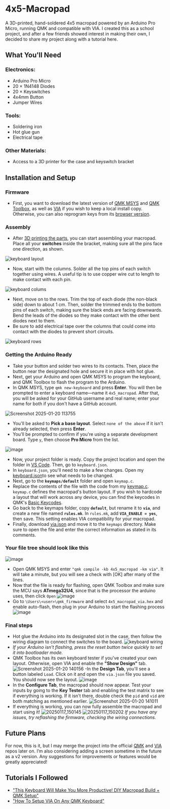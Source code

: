 # 4x5-Macropad

A 3D-printed, hand-soldered 4x5 macropad powered by an Arduino Pro Micro, running QMK and compatible with VIA. I created this as a school project, and after a few friends showed interest in making their own, I decided to share my project along with a tutorial here.

## What You'll Need
### Electronics:
- Arduino Pro Micro
- 20 × 1N4148 Diodes
- 20 × Keyswitches
- 4x4mm Button 
- Jumper Wires
### Tools:
- Soldering iron
- Hot glue gun
- Electrical tape
### Other Materials:
- Access to a 3D printer for the case and keyswitch bracket

## Installation and Setup
### Firmware
- First, you want to download the latest version of [QMK MSYS](https://msys.qmk.fm/) and [QMK Toolbox](https://qmk.fm/toolbox), as well as [VIA](https://github.com/cebby2420/via-desktop) if you wish to keep a local install copy. Otherwise, you can also reprogram keys from its [browser version](https://usevia.app/).

### Assembly
- After [3D printing the parts](https://www.printables.com/model/1152899-4x5-macropad), you can start assembling your macropad. Place all your **switches** inside the bracket, making sure all the pins face one direction, as shown.

![keyboard layout](https://github.com/user-attachments/assets/e7cc85ac-eefe-43d9-b3ad-035709b7a15e)

- Now, start with the columns. Solder all the top pins of each switch together using wires. A useful tip is to use copper wire cut to length to make contact with each pin.

![keyboard colums](https://github.com/user-attachments/assets/fb39b13b-8762-46b5-b09b-434b9ebd21e4)

- Next, move on to the rows. Trim the top of each diode (the non-black side) down to about 1 cm. Then, solder the trimmed ends to the bottom pins of each switch, making sure the black ends are facing downwards. Bend the leads of the diodes so they make contact with the other bent diodes next to them.
- Be sure to add electrical tape over the columns that could come into contact with the diodes to prevent short circuits.

![keyboard rows](https://github.com/user-attachments/assets/b33c0ff6-2c44-443f-86c7-9e3897143f42)
### Getting the Arduino Ready
- Take your button and solder two wires to its contacts. Then, place the button near the designated hole and secure it in place with hot glue.
- Next, get your Arduino and open QMK MSYS to program the keyboard, and QMK Toolbox to flash the program to the Arduino.
- In QMK MSYS, type `qmk new-keyboard` and press **Enter**. You will then be prompted to enter a keyboard name—name it `4x5_macropad`. After that, you will be asked for your GitHub username and real name; enter your name for both if you don't have a GitHub account.

![Screenshot 2025-01-20 113755](https://github.com/user-attachments/assets/d2f1faba-535d-4136-83e5-e0f4fc798c28)

- You'll be asked to **Pick a base layout**. Select `none of the above` if it isn't already selected, then press **Enter**.
- You’ll be prompted to confirm if you're using a separate development board. Type `y`, then choose **Pro Micro** from the list.

![image](https://github.com/user-attachments/assets/7ecc42e7-464c-45dc-a498-87ee5e34c4b2)

- Now, your project folder is ready. Copy the project location and open the folder in [VS Code](https://code.visualstudio.com/download). Then, go to `keyboard.json`.
- In `keyboard.json`, you'll need to make a few changes. Open my [keyboard.json](https://github.com/Farzy820/4x5-macropad/edit/main/keyboard.json)to see what needs to be changed.
- Next, go to the **`keymaps/default`** folder and open `keymap.c`.
- Replace the contents of the file with the code from my [keymap.c](https://github.com/Farzy820/4x5-macropad/blob/main/keymap.c). `keymap.c` defines the macropad's button layout. If you wish to hardcode a layout that will work across any device, you can find the keycodes in QMK's [Basic Keycodes](https://docs.qmk.fm/keycodes_basic).
- Go back to the keymaps folder, copy **`default`**, but rename it to **`via`**, and create a new file named **`rules.mk`**. In `rules.mk`, add **`VIA_ENABLE = yes`**, then save. This setting enables VIA compatibility for your macropad.
- Finally, download [via.json](https://github.com/Farzy820/4x5-macropad/blob/main/via.json) and move it to the `keymaps` directory. Make sure to open the file and enter the correct information as stated in its comments.
  
### Your file tree should look like this 
![image](https://github.com/user-attachments/assets/fee2fcc7-3b22-47f9-811a-0a799996cb11)

- Open QMK MSYS and enter `"qmk compile -kb 4x5_macropad -km via"`. It will take a minute, but you will see a check with [OK] after many of the lines.
- Now that the file is ready for flashing, open QMK Toolbox and make sure the MCU says **ATmega32U4**, since that is the processor the arduino uses, then click `Open`
![image](https://github.com/user-attachments/assets/1e93059c-ac9e-44e7-a64a-bba98f4971f3)
- Go to `\Users\<user>\qmk_firmware` and select `4x5_macropad_via.hex` and enable auto-flash, then plug in your Arduino to start the flashing process
![image](https://github.com/user-attachments/assets/99d6ed39-7072-491f-9ef4-35b6953a5404)

### Final steps 
- Hot glue the Arduino into its designated slot in the case, then follow the wiring diagram to connect the switches to the board. 
![keyboard wiring](https://github.com/user-attachments/assets/b50724c1-79b9-4230-a455-d92dda9ec6e9)
- *If your Arduino isn't flashing, press the reset button twice quickly to set it into bootloader mode.*
- QMK Toolbox has its own keyboard tester if you've created your own layout. Otherwise, open VIA and enable the **"Show Design"** tab. 
![Screenshot 2025-01-20 140156](https://github.com/user-attachments/assets/9fa39cf3-5a84-43e3-b18a-b1dd58fd3580)
-In the **Design Tab**, you'll see a button labeled `Load`. Click on it and open the `via.json` file you saved. You should now see the layout. 
![image](https://github.com/user-attachments/assets/8d19898b-eab1-4526-a894-6cd7522b4fc5)
- In the **Configure Tab**, the macropad should now appear. Test your inputs by going to the **Key Tester** tab and enabling the test matrix to see if everything is working. If it isn't there, double check the `pid` and `vid` are both matching as mentioned earlier.
![Screenshot 2025-01-20 141011](https://github.com/user-attachments/assets/f875b23a-3b51-4212-b67f-220610705f33)
- If everything is working, you can now fully assemble the macropad and start using it!
![20250117_150145](https://github.com/user-attachments/assets/0eb90760-8e50-4e15-825c-7640a7827148)
![20250117_150202](https://github.com/user-attachments/assets/33d2aba0-16e8-4132-9b70-f2b048dba73e)
*If you have any issues, try reflashing the firmware, checking the wiring connections.*

## Future Plans
For now, this is it, but I may merge the project into the official [QMK](https://github.com/qmk/qmk_firmware/tree/master/keyboards) and [VIA](https://github.com/the-via/keyboards) repos later on. I’m also considering adding a screen sometime in the future as a v2 version. Any suggestions for improvements or features would be greatly appreciated!


## Tutorials I Followed
- ["This Keyboard Will Make You More Productive! DIY Macropad Build + QMK Setup"](https://www.youtube.com/watch?v=BcXycScePHM)
- ["How To Setup VIA On Any QMK Keyboard"](https://www.youtube.com/watch?v=7d5yzBOup9U)
